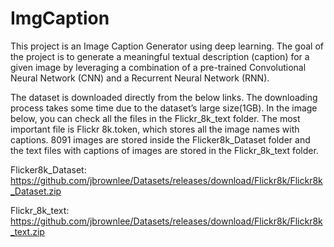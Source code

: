 # ImgCaption
This project is an Image Caption Generator using deep learning. The goal of the project is to generate a meaningful textual description (caption) for a given image by leveraging a combination of a pre-trained Convolutional Neural Network (CNN) and a Recurrent Neural Network (RNN).

The dataset is downloaded directly from the below links. The downloading process takes some time due to the dataset’s large size(1GB). In the image below, you can check all the files in the Flickr_8k_text folder. The most important file is Flickr 8k.token, which stores all the image names with captions. 8091 images are stored inside the Flicker8k_Dataset folder and the text files with captions of images are stored in the Flickr_8k_text folder.

Flicker8k_Dataset: https://github.com/jbrownlee/Datasets/releases/download/Flickr8k/Flickr8k_Dataset.zip

Flickr_8k_text: https://github.com/jbrownlee/Datasets/releases/download/Flickr8k/Flickr8k_text.zip
